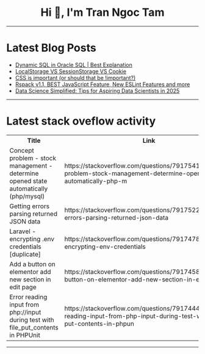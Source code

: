 <h1 align="center">Hi 👋, I'm Tran Ngoc Tam</h1>

---

# Latest Blog Posts 
<!-- BLOG-POST-LIST:START -->
- [Dynamic SQL in Oracle SQL | Best Explanation](https://dev.to/mrcaption49/dynamic-sql-in-oracle-sql-best-explanation-17ie)
- [LocalStorage VS SessionStorage VS Cookie](https://dev.to/aryan015/localstorage-vs-sessionstorage-vs-cookie-ikj)
- [CSS is important &lpar;or should that be !important?&rpar;](https://dev.to/nicm42/css-is-important-or-should-that-be-important-4418)
- [Rspack v1.1, BEST JavaScript Feature, New ESLint Features and more](https://dev.to/thisweekinjavascript/rspack-v11-best-javascript-feature-new-eslint-features-and-more-3pk2)
- [Data Science Simplified: Tips for Aspiring Data Scientists in 2025](https://dev.to/vikas76/data-science-simplified-tips-for-aspiring-data-scientists-in-2025-29bk)
<!-- BLOG-POST-LIST:END -->

---

# Latest stack oveflow activity
<table>
  <tr><th>Title</th><th>Link</th></tr>
  <!-- STACKOVERFLOW:START --><tr><td>Concept problem - stock management - determine opened state automatically &lpar;php/mysql&rpar;</td><td>https://stackoverflow.com/questions/79175410/concept-problem-stock-management-determine-opened-state-automatically-php-m</td></tr><tr><td>Getting errors parsing returned JSON data</td><td>https://stackoverflow.com/questions/79175228/getting-errors-parsing-returned-json-data</td></tr><tr><td>Laravel - encrypting .env credentials [duplicate]</td><td>https://stackoverflow.com/questions/79174783/laravel-encrypting-env-credentials</td></tr><tr><td>Add a button on elementor add new section in edit page</td><td>https://stackoverflow.com/questions/79174588/add-a-button-on-elementor-add-new-section-in-edit-page</td></tr><tr><td>Error reading input from php://input during test with file_put_contents in PHPUnit</td><td>https://stackoverflow.com/questions/79174447/error-reading-input-from-php-input-during-test-with-file-put-contents-in-phpun</td></tr><!-- STACKOVERFLOW:END -->
</table>

---


